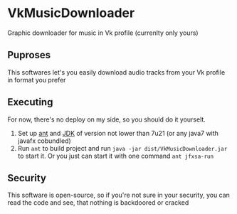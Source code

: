 VkMusicDownloader
=================

Graphic downloader for music in Vk profile (currenlty only yours)


## Puproses

This softwares let's you easily download audio tracks from your Vk profile in format you prefer

## Executing

For now, there's no deploy on my side, so you should do it yourselt.

1. Set up [ant](http://ant.apache.org/) and [JDK](http://www.oracle.com/technetwork/java/javase/downloads/jdk7-downloads-1880260.html) of version not lower than 7u21 (or any java7 with javafx cobundled)
2. Run `ant` to build project and run `java -jar dist/VkMusicDownloader.jar` to start it. Or you just can start it with one command `ant jfxsa-run`

## Security

This software is open-source, so if you're not sure in your security, you can read the code and see, that nothing is backdoored or cracked
